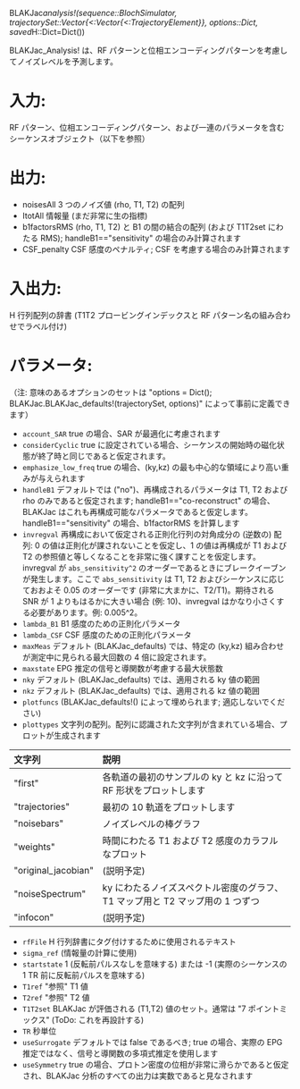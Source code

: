 BLAKJac*analysis!(sequence::BlochSimulator, trajectorySet::Vector{<:Vector{<:TrajectoryElement}}, options::Dict, saved*H::Dict=Dict())

BLAKJac_Analysis! は、RF パターンと位相エンコーディングパターンを考慮してノイズレベルを予測します。

# 入力:

RF パターン、位相エンコーディングパターン、および一連のパラメータを含むシーケンスオブジェクト（以下を参照）

# 出力:

  * noisesAll   3 つのノイズ値 (rho, T1, T2) の配列
  * ItotAll     情報量 (まだ非常に生の指標)
  * b1factorsRMS (rho, T1, T2) と B1 の間の結合の配列 (および T1T2set にわたる RMS); handleB1=="sensitivity" の場合のみ計算されます
  * CSF_penalty  CSF 感度のペナルティ; CSF を考慮する場合のみ計算されます

# 入出力:

H 行列配列の辞書 (T1T2 プロービングインデックスと RF パターン名の組み合わせでラベル付け)

# パラメータ:

（注: 意味のあるオプションのセットは "options = Dict(); BLAKJac.BLAKJac_defaults!(trajectorySet, options)" によって事前に定義できます）

  * `account_SAR`   true の場合、SAR が最適化に考慮されます
  * `considerCyclic`   true に設定されている場合、シーケンスの開始時の磁化状態が終了時と同じであると仮定されます。
  * `emphasize_low_freq`   true の場合、(ky,kz) の最も中心的な領域により高い重みが与えられます
  * `handleB1`   デフォルトでは ("no")、再構成されるパラメータは T1, T2 および rho のみであると仮定されます; handleB1=="co-reconstruct" の場合、BLAKJac はこれも再構成可能なパラメータであると仮定します。handleB1=="sensitivity" の場合、b1factorRMS を計算します
  * `invregval`   再構成において仮定される正則化行列の対角成分の (逆数の) 配列: 0 の値は正則化が課されないことを仮定し、1 の値は再構成が T1 および T2 の参照値と等しくなることを非常に強く課すことを仮定します。invregval が `abs_sensitivity^2` のオーダーであるときにブレークイーブンが発生します。ここで `abs_sensitivity` は T1, T2 およびシーケンスに応じておおよそ 0.05 のオーダーです (非常に大まかに、T2/T1)。期待される SNR が 1 よりもはるかに大きい場合 (例: 10)、invregval はかなり小さくする必要があります。例: 0.005^2。
  * `lambda_B1`  B1 感度のための正則化パラメータ
  * `lambda_CSF` CSF 感度のための正則化パラメータ
  * `maxMeas`   デフォルト (BLAKJac_defaults) では、特定の (ky,kz) 組み合わせが測定中に見られる最大回数の 4 倍に設定されます。
  * `maxstate`   EPG 推定の信号と導関数が考慮する最大状態数
  * `nky`   デフォルト (BLAKJac_defaults) では、適用される ky 値の範囲
  * `nkz`   デフォルト (BLAKJac_defaults) では、適用される kz 値の範囲
  * `plotfuncs`   (BLAKJac_defaults!() によって埋められます; 適応しないでください)
  * `plottypes`   文字列の配列。配列に認識された文字列が含まれている場合、プロットが生成されます

| 文字列                 | 説明                                            |
|:------------------- |:--------------------------------------------- |
| "first"             | 各軌道の最初のサンプルの ky と kz に沿って RF 形状をプロットします       |
| "trajectories"      | 最初の 10 軌道をプロットします                             |
| "noisebars"         | ノイズレベルの棒グラフ                                   |
| "weights"           | 時間にわたる T1 および T2 感度のカラフルなプロット                 |
| "original_jacobian" | (説明予定)                                        |
| "noiseSpectrum"     | ky にわたるノイズスペクトル密度のグラフ、T1 マップ用と T2 マップ用の 1 つずつ |
| "infocon"           | (説明予定)                                        |

  * `rfFile`   H 行列辞書にタグ付けするために使用されるテキスト
  * `sigma_ref`   (情報量の計算に使用)
  * `startstate`   1 (反転前パルスなしを意味する) または -1 (実際のシーケンスの 1 TR 前に反転前パルスを意味する)
  * `T1ref`   "参照" T1 値
  * `T2ref`   "参照" T2 値
  * `T1T2set`   BLAKJac が評価される (T1,T2) 値のセット。通常は "7 ポイントミックス" (ToDo: これを再設計する)
  * `TR`  秒単位
  * `useSurrogate`  デフォルトでは false であるべき; true の場合、実際の EPG 推定ではなく、信号と導関数の多項式推定を使用します
  * `useSymmetry`   true の場合、プロトン密度の位相が非常に滑らかであると仮定され、BLAKJac 分析のすべての出力は実数であると見なされます
